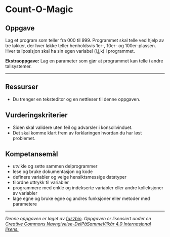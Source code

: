 # Count-O-Magic

## Oppgave

Lag et program som teller fra 000 til 999. Programmet skal telle ved hjelp av tre løkker, der hver løkke teller henholdsvis 1er-, 10er- og 100er-plassen. Hver tallposisjon skal ha sin egen variabel (i,j,k) i programmet.

**Ekstraoppgave:**
Lag en parameter som gjør at programmet kan telle i andre tallsystemer.

---
## Ressurser

* Du trenger en teksteditor og en nettleser til denne oppgaven.

## Vurderingskriterier

* Siden skal validere uten feil og advarsler i konsollvinduet.
* Det skal komme klart frem av forklaringen hvordan du har løst problemet.

## Kompetansemål

* utvikle og sette sammen delprogrammer
* lese og bruke dokumentasjon og kode
* definere variabler og velge hensiktsmessige datatyper
* tilordne uttrykk til variabler
* programmere med enkle og indekserte variabler eller andre kolleksjoner av variabler
* lage egne og bruke egne og andres funksjoner eller metoder med parametere

---

_Denne oppgaven er laget av [fuzzbin](https://github.com/fuzzbin). Oppgaven er lisensiert under en [Creative Commons Navngivelse-DelPåSammeVilkår 4.0 Internasjonal lisens.](http://creativecommons.org/licenses/by-sa/4.0/)_
